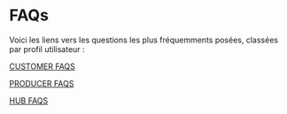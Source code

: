 # FAQs

Voici les liens vers les questions les plus fréquemments posées, classées par profil utilisateur :

[CUSTOMER FAQS](chapter1/customer-faqs.md)

[PRODUCER FAQS](chapter1/producer-faqs.md)

[HUB FAQS](chapter1/hub-faqs.md)

